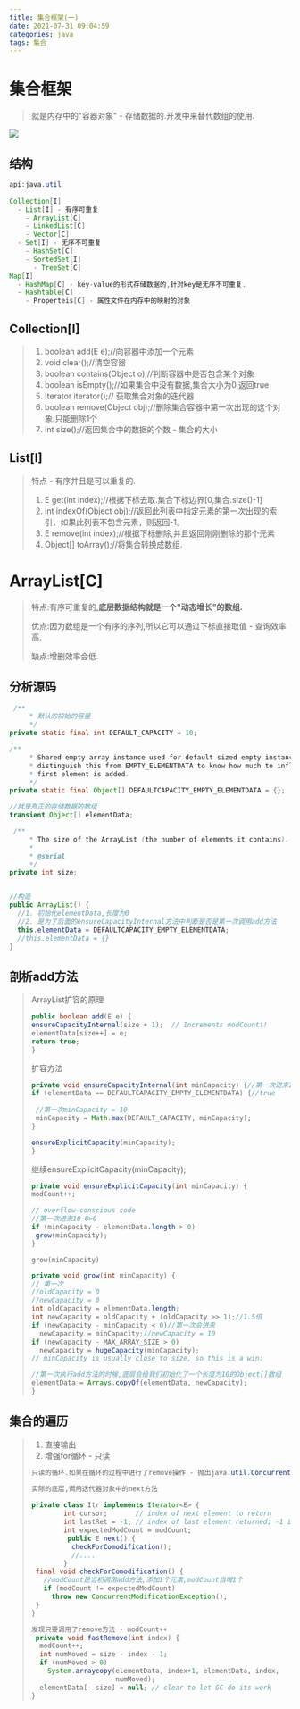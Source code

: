 ```yaml
---
title: 集合框架(一)
date: 2021-07-31 09:04:59
categories: java
tags: 集合
---
```


# 集合框架

> 就是内存中的"容器对象" - 存储数据的.开发中来替代数组的使用.

![](https://i.bmp.ovh/imgs/2021/04/d7139d140f18279b.png)

## 结构

```java
api:java.util
  
Collection[I]
  - List[I] - 有序可重复
    - ArrayList[C]
    - LinkedList[C]
    - Vector[C]
  - Set[I] - 无序不可重复
    - HashSet[C]
    - SortedSet[I]
      - TreeSet[C]
Map[I]
  - HashMap[C] - key-value的形式存储数据的,针对key是无序不可重复.
  - Hashtable[C]
    - Properteis[C] - 属性文件在内存中的映射的对象
```



## Collection[I]

> 1. boolean add(E e);//向容器中添加一个元素
> 2. void clear();//清空容器
> 3. boolean contains(Object o);//判断容器中是否包含某个对象
> 4. boolean isEmpty();//如果集合中没有数据,集合大小为0,返回true
> 5. Iterator<E>	iterator();// 获取集合对象的迭代器
> 6. boolean remove(Object obj);//删除集合容器中第一次出现的这个对象.只能删除1个
> 7. int size();//返回集合中的数据的个数 - 集合的大小



## List[I]

> 特点 - 有序并且是可以重复的.
>
> 1. E get(int index);//根据下标去取.集合下标边界[0,集合.size()-1]
> 2. int indexOf(Object obj);//返回此列表中指定元素的第一次出现的索引，如果此列表不包含元素，则返回-1。
> 3. E remove(int index);//根据下标删除,并且返回刚刚删除的那个元素
> 4. Object[] toArray();//将集合转换成数组.



# ArrayList[C]

> 特点:有序可重复的,**底层数据结构就是一个"动态增长"的数组.**
>
> 优点:因为数组是一个有序的序列,所以它可以通过下标直接取值 - 查询效率高.
>
> 缺点:增删效率会低.

## 分析源码

```java
 /**
     * 默认的初始的容量
     */
private static final int DEFAULT_CAPACITY = 10;

/**
     * Shared empty array instance used for default sized empty instances. We
     * distinguish this from EMPTY_ELEMENTDATA to know how much to inflate when
     * first element is added.
     */
private static final Object[] DEFAULTCAPACITY_EMPTY_ELEMENTDATA = {};

//就是真正的存储数据的数组
transient Object[] elementData;

 /**
     * The size of the ArrayList (the number of elements it contains).
     *
     * @serial
     */
private int size;


//构造
public ArrayList() {
  //1. 初始化elementData,长度为0
  //2. 是为了后面的ensureCapacityInternal方法中判断是否是第一次调用add方法
  this.elementData = DEFAULTCAPACITY_EMPTY_ELEMENTDATA;
  //this.elementData = {}
}
```

## 剖析add方法

> ArrayList扩容的原理
>
> ```java
> public boolean add(E e) {
> ensureCapacityInternal(size + 1);  // Increments modCount!!
> elementData[size++] = e;
> return true;
> }
> ```
>
> 扩容方法
>
> ```java
> private void ensureCapacityInternal(int minCapacity) {//第一次进来1
> if (elementData == DEFAULTCAPACITY_EMPTY_ELEMENTDATA) {//true
>  
>  //第一次minCapacity = 10
>  minCapacity = Math.max(DEFAULT_CAPACITY, minCapacity);
> }
> 
> ensureExplicitCapacity(minCapacity);
> }
> ```
>
> 继续ensureExplicitCapacity(minCapacity);
>
> ```java
> private void ensureExplicitCapacity(int minCapacity) {
> modCount++;
> 
> // overflow-conscious code
> //第一次进来10-0>0
> if (minCapacity - elementData.length > 0)
>  grow(minCapacity);
> }
> ```
>
> `grow(minCapacity)`
>
> ```java
> private void grow(int minCapacity) {
> // 第一次
> //oldCapacity = 0
> //newCapacity = 0
> int oldCapacity = elementData.length;
> int newCapacity = oldCapacity + (oldCapacity >> 1);//1.5倍
> if (newCapacity - minCapacity < 0)//第一次会进来
>   newCapacity = minCapacity;//newCapacity = 10
> if (newCapacity - MAX_ARRAY_SIZE > 0)
>   newCapacity = hugeCapacity(minCapacity);
> // minCapacity is usually close to size, so this is a win:
> 
> //第一次执行add方法的时候,底层会给我们初始化了一个长度为10的Object[]数组
> elementData = Arrays.copyOf(elementData, newCapacity);
> }
> ```

## 集合的遍历

> 1. 直接输出
> 2. 增强for循环 - 只读
>
> ```java
> 只读的循环.如果在循环的过程中进行了remove操作 - 抛出java.util.ConcurrentModificationException并发修改异常
> 
> 实际的底层,调用迭代器对象中的next方法
>   
> private class Itr implements Iterator<E> {
>         int cursor;       // index of next element to return
>         int lastRet = -1; // index of last element returned; -1 if no such
>         int expectedModCount = modCount;
>          public E next() {
>           checkForComodification();
>           //....
>         }
>  final void checkForComodification() {
>    //modCount是当初调用add方法,添加1个元素,modCount自增1个
>    if (modCount != expectedModCount)
>      throw new ConcurrentModificationException();
>  }
> }
> 
> 发现只要调用了remove方法 - modCount++
>  private void fastRemove(int index) {
>   modCount++;
>   int numMoved = size - index - 1;
>   if (numMoved > 0)
>     System.arraycopy(elementData, index+1, elementData, index,
>                      numMoved);
>   elementData[--size] = null; // clear to let GC do its work
> }
> 
> ```





